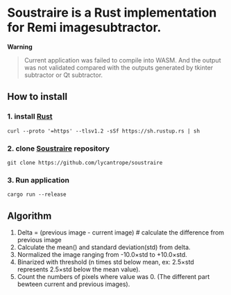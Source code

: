 # Soustraire is a Rust implementation for Remi imagesubtractor.
**Warning** 
> Current application was failed to compile into WASM.
> And the output was not validated compared with the outputs generated by tkinter subtractor or Qt subtractor.
## How to install
### 1. install [Rust](https://www.rust-lang.org/ja/tools/install)
```shell
curl --proto '=https' --tlsv1.2 -sSf https://sh.rustup.rs | sh
```
### 2. clone [Soustraire](https://github.com/lycantrope/soustraire) repository

```shell
git clone https://github.com/lycantrope/soustraire
```
### 3. Run application
```shell
cargo run --release
```

###
## Algorithm

1. Delta = (previous image - current image) # calculate the difference from previous image 
2. Calculate the mean() and standard deviation(std) from delta.
4. Normalized the image ranging from -10.0×std to +10.0×std.
5. Binarized with threshold (n times std below mean, ex: 2.5×std represents 2.5×std below the mean value).
6. Count the numbers of pixels where value was 0. (The different part bewteen current and previous images).